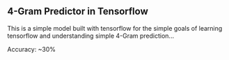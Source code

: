 ## 4-Gram Predictor in Tensorflow

This is a simple model built with tensorflow for the simple goals of learning tensorflow and understanding simple 4-Gram prediction...

Accuracy: ~30%

